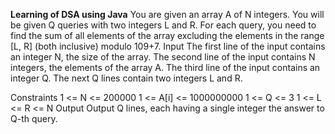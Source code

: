 **Learning of DSA using Java**
You are given an array A of N integers. You will be given Q queries with two integers L and R. For each query, you need to find the sum of all elements of the array excluding the elements in the range [L, R] (both inclusive) modulo 109+7.
Input
The first line of the input contains an integer N, the size of the array.
The second line of the input contains N integers, the elements of the array A.
The third line of the input contains an integer Q.
The next Q lines contain two integers L and R.

Constraints
1 <= N <= 200000
1 <= A[i] <= 1000000000
1 <= Q <= 3
1 <= L <= R <= N
Output
Output Q lines, each having a single integer the answer to Q-th query.
